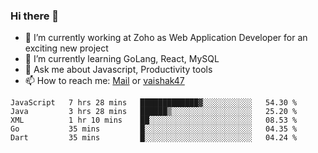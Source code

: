 ### Hi there 👋

- 🔭 I’m currently working at Zoho as Web Application Developer for an exciting new project
- 🌱 I’m currently learning GoLang, React, MySQL
- 💬 Ask me about Javascript, Productivity tools 
- 📫 How to reach me: [Mail](mailto:kvaishak007@gmail.com) or [vaishak47](https://twitter.com/vaishak47)

<!--START_SECTION:waka-->
```text
JavaScript   7 hrs 28 mins   █████████████▓░░░░░░░░░░░   54.30 % 
Java         3 hrs 28 mins   ██████▒░░░░░░░░░░░░░░░░░░   25.20 % 
XML          1 hr 10 mins    ██░░░░░░░░░░░░░░░░░░░░░░░   08.53 % 
Go           35 mins         █░░░░░░░░░░░░░░░░░░░░░░░░   04.35 % 
Dart         35 mins         █░░░░░░░░░░░░░░░░░░░░░░░░   04.24 % 
```
<!--END_SECTION:waka-->
